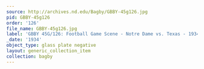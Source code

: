 ```yaml
---
source: http://archives.nd.edu/Bagby/GBBY-45g126.jpg
pid: GBBY-45g126
order: '126'
file_name: GBBY-45g126.jpg
label: 'GBBY 45G/126: Football Game Scene - Notre Dame vs. Texas - 1934'
_date: '1934'
object_type: glass plate negative
layout: generic_collection_item
collection: bagby
---
```

